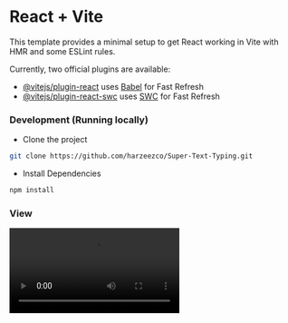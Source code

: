 # React + Vite

This template provides a minimal setup to get React working in Vite with HMR and some ESLint rules.

Currently, two official plugins are available:

- [@vitejs/plugin-react](https://github.com/vitejs/vite-plugin-react/blob/main/packages/plugin-react/README.md) uses [Babel](https://babeljs.io/) for Fast Refresh
- [@vitejs/plugin-react-swc](https://github.com/vitejs/vite-plugin-react-swc) uses [SWC](https://swc.rs/) for Fast Refresh


### Development (Running locally)

- Clone the project

```bash
git clone https://github.com/harzeezco/Super-Text-Typing.git

```

- Install Dependencies

```bash
npm install
```
### View

![Home page screenshot](./src/assets/Typing.mp4)
